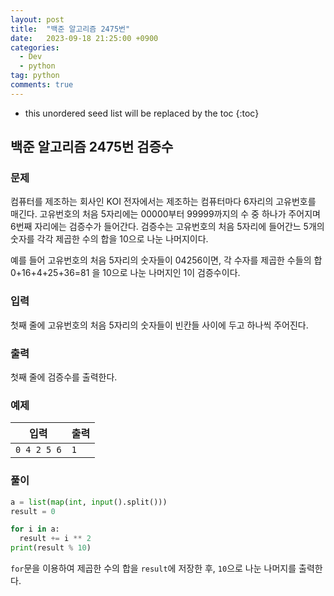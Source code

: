 ```yaml
---
layout: post
title:  "백준 알고리즘 2475번"
date:   2023-09-18 21:25:00 +0900
categories: 
  - Dev
  - python
tag: python
comments: true
---
```


* this unordered seed list will be replaced by the toc
{:toc}

## 백준 알고리즘 2475번 검증수

### 문제

컴퓨터를 제조하는 회사인 KOI 전자에서는 제조하는 컴퓨터마다 6자리의 고유번호를 매긴다. 고유번호의 처음 5자리에는 00000부터 99999까지의 수 중 하나가 주어지며 6번째 자리에는 검증수가 들어간다. 검증수는 고유번호의 처음 5자리에 들어간느 5개의 숫자를 각각 제곱한 수의 합을 10으로 나눈 나머지이다.

예를 들어 고유번호의 처음 5자리의 숫자들이 04256이면, 각 수자를 제곱한 수들의 합 0+16+4+25+36=81 을 10으로 나눈 나머지인 1이 검증수이다.

### 입력

첫째 줄에 고유번호의 처음 5자리의 숫자들이 빈칸들 사이에 두고 하나씩 주어진다.

### 출력

첫째 줄에 검증수를 출력한다.

### 예제

| 입력 | 출력 |
| --- | --- |
| `0 4 2 5 6` | `1` |

### 풀이

```py
a = list(map(int, input().split()))
result = 0

for i in a:
  result += i ** 2
print(result % 10)
```

`for`문을 이용하여 제곱한 수의 합을 `result`에 저장한 후, `10`으로 나눈 나머지를 출력한다.